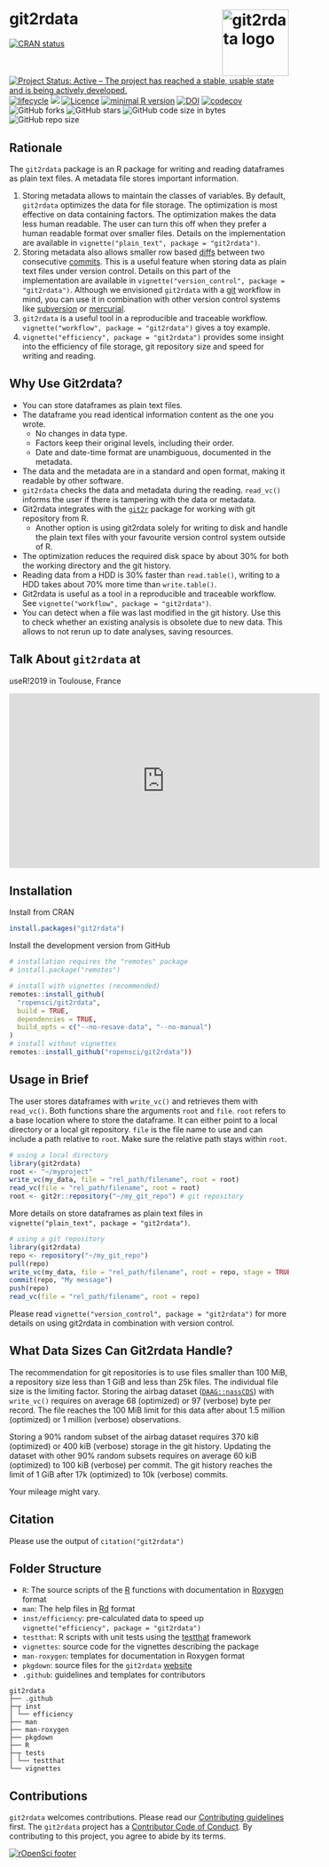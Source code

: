 # git2rdata <img src="man/figures/logo.svg" align="right" alt="git2rdata logo" width="120">

<!-- badges: start -->
[![CRAN status](https://www.r-pkg.org/badges/version/git2rdata)](https://cran.r-project.org/package=git2rdata)
[![Project Status: Active – The project has reached a stable, usable state and is being actively developed.](https://www.repostatus.org/badges/latest/active.svg)](https://www.repostatus.org/#active)
[![lifecycle](https://img.shields.io/badge/lifecycle-stable-green.svg)](https://lifecycle.r-lib.org/articles/stages.html#stable)
[![](https://badges.ropensci.org/263_status.svg)](https://github.com/ropensci/software-review/issues/263)
[![Licence](https://img.shields.io/badge/licence-GPL--3-blue.svg)](https://www.gnu.org/licenses/gpl-3.0.en.html)
[![minimal R version](https://img.shields.io/badge/R%3E%3D-3.5.0-6666ff.svg)](https://cran.r-project.org/)
[![DOI](https://zenodo.org/badge/147685405.svg)](https://zenodo.org/badge/latestdoi/147685405)
[![codecov](https://codecov.io/gh/ropensci/git2rdata/branch/master/graph/badge.svg)](https://app.codecov.io/gh/ropensci/git2rdata)
![GitHub forks](https://img.shields.io/github/forks/ropensci/git2rdata.svg?style=social)
![GitHub stars](https://img.shields.io/github/stars/ropensci/git2rdata.svg?style=social)
![GitHub code size in bytes](https://img.shields.io/github/languages/code-size/ropensci/git2rdata.svg)
![GitHub repo size](https://img.shields.io/github/repo-size/ropensci/git2rdata.svg)
<!-- badges: end -->

<p style="display:none">Please visit the git2rdata website at https://ropensci.github.io/git2rdata/. The vignette code on the website link to a rendered version of the vignette. Functions have a link to their help file.</p>

## Rationale

The `git2rdata` package is an R package for writing and reading dataframes as plain text files. 
A metadata file stores important information.

1. Storing metadata allows to maintain the classes of variables. 
By default, `git2rdata` optimizes the data for file storage. 
The optimization is most effective on data containing factors. 
The optimization makes the data less human readable.
The user can turn this off when they prefer a human readable format over smaller files.
Details on the implementation are available in `vignette("plain_text", package = "git2rdata")`.
1. Storing metadata also allows smaller row based [diffs](https://en.wikipedia.org/wiki/Diff) between two consecutive [commits](https://en.wikipedia.org/wiki/Commit_(version_control)). 
This is a useful feature when storing data as plain text files under version control. 
Details on this part of the implementation are available in `vignette("version_control", package = "git2rdata")`. 
Although we envisioned `git2rdata` with a [git](https://git-scm.com/) workflow in mind, you can use it in combination with other version control systems like [subversion](https://subversion.apache.org/) or [mercurial](https://www.mercurial-scm.org/).
1. `git2rdata` is a useful tool in a reproducible and traceable workflow. 
`vignette("workflow", package = "git2rdata")` gives a toy example.
1. `vignette("efficiency", package = "git2rdata")` provides some insight into the efficiency of file storage, git repository size and speed for writing and reading.

## Why Use Git2rdata?

- You can store dataframes as plain text files.
- The dataframe you read identical information content as the one you wrote.
    - No changes in data type.
    - Factors keep their original levels, including their order.
    - Date and date-time format are unambiguous, documented in the metadata.
- The data and the metadata are in a standard and open format, making it readable by other software.
- `git2rdata` checks the data and metadata during the reading. 
`read_vc()` informs the user if there is tampering with the data or metadata.
- Git2rdata integrates with the [`git2r`](https://cran.r-project.org/package=git2r) package for working with git repository from R.
    - Another option is using git2rdata solely for writing to disk and handle the plain text files with your favourite version control system outside of R.
- The optimization reduces the required disk space by about 30% for both the working directory and the git history. 
- Reading data from a HDD is 30% faster than `read.table()`, writing to a HDD takes about 70% more time than `write.table()`.
- Git2rdata is useful as a tool in a reproducible and traceable workflow. 
See `vignette("workflow", package = "git2rdata")`.
- You can detect when a file was last modified in the git history. 
Use this to check whether an existing analysis is obsolete due to new data. 
This allows to not rerun up to date analyses, saving resources.

## Talk About `git2rdata` at
useR!2019<!-- spell-check: ignore -->
in Toulouse, France

<iframe width="560" height="315" src="https://www.youtube-nocookie.com/embed/sbRPmakBFqo" frameborder="0" allow="accelerometer; autoplay; encrypted-media; gyroscope; picture-in-picture" allowfullscreen></iframe><!-- spell-check: ignore -->

## Installation

Install from CRAN

```r
install.packages("git2rdata")
```

Install the development version from GitHub

```r
# installation requires the "remotes" package
# install.package("remotes")

# install with vignettes (recommended)
remotes::install_github(
  "ropensci/git2rdata", 
  build = TRUE, 
  dependencies = TRUE, 
  build_opts = c("--no-resave-data", "--no-manual")
)
# install without vignettes
remotes::install_github("ropensci/git2rdata"))
```

## Usage in Brief

The user stores dataframes with `write_vc()` and retrieves them with `read_vc()`. 
Both functions share the arguments `root` and `file`. 
`root` refers to a base location where to store the dataframe. 
It can either point to a local directory or a local git repository. 
`file` is the file name to use and can include a path relative to `root`. 
Make sure the relative path stays within `root`.

```r
# using a local directory
library(git2rdata)
root <- "~/myproject" 
write_vc(my_data, file = "rel_path/filename", root = root)
read_vc(file = "rel_path/filename", root = root)
root <- git2r::repository("~/my_git_repo") # git repository
```

More details on store dataframes as plain text files in `vignette("plain_text", package = "git2rdata")`.

```r
# using a git repository
library(git2rdata)
repo <- repository("~/my_git_repo")
pull(repo)
write_vc(my_data, file = "rel_path/filename", root = repo, stage = TRUE)
commit(repo, "My message")
push(repo)
read_vc(file = "rel_path/filename", root = repo)
```

Please read `vignette("version_control", package = "git2rdata")` for more details on using git2rdata in combination with version control.

## What Data Sizes Can Git2rdata Handle?

The recommendation for git repositories is to use files smaller than 100 MiB, a repository size less than 1 GiB and less than 25k files. 
The individual file size is the limiting factor. 
Storing the airbag dataset ([`DAAG::nassCDS`](https://cran.r-project.org/package=DAAG)) with `write_vc()` requires on average 68 (optimized) or 97 (verbose) byte per record. 
The file reaches the 100 MiB limit for this data after about 1.5 million (optimized) or 1 million (verbose) observations. 

Storing a 90% random subset of the airbag dataset requires 370 kiB (optimized) or 400 kiB (verbose) storage in the git history. 
Updating the dataset with other 90% random subsets requires on average 60 kiB (optimized) to 100 kiB (verbose) per commit. 
The git history reaches the limit of 1 GiB after 17k (optimized) to 10k (verbose) commits.

Your mileage might vary.

## Citation

Please use the output of `citation("git2rdata")`

## Folder Structure

- `R`: The source scripts of the [R](https://cran.r-project.org/) functions with documentation in [Roxygen](https://CRAN.R-project.org/package=roxygen2) format
- `man`: The help files in [Rd](https://cran.r-project.org/doc/manuals/r-release/R-exts.html#Rd-format) format
- `inst/efficiency`: pre-calculated data to speed up `vignette("efficiency", package = "git2rdata")`
- `testthat`: R scripts with unit tests using the [testthat](https://CRAN.R-project.org/package=testthat) framework
- `vignettes`: source code for the vignettes describing the package
- `man-roxygen`: templates for documentation in Roxygen format
- `pkgdown`: source files for the `git2rdata` [website](https://ropensci.github.io/git2rdata/)
- `.github`: guidelines and templates for contributors

```
git2rdata
├── .github 
├─┬ inst
│ └── efficiency
├── man 
├── man-roxygen 
├── pkgdown
├── R
├─┬ tests
│ └── testthat
└── vignettes
```

## Contributions

`git2rdata` welcomes contributions. 
Please read our [Contributing guidelines](https://github.com/ropensci/git2rdata/blob/master/.github/CONTRIBUTING.md) first. 
The `git2rdata` project has a [Contributor Code of Conduct](https://github.com/ropensci/git2rdata/blob/master/.github/CODE_OF_CONDUCT.md). 
By contributing to this project, you agree to abide by its terms.

[![rOpenSci footer](http://ropensci.org/public_images/github_footer.png)](https://ropensci.org)
